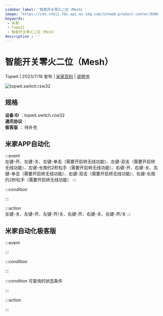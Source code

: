 ```yaml
---
sidebar_label: '智能开关零火二位（Mesh）'
image: 'https://cdn.cnbj1.fds.api.mi-img.com/iotweb-product-center/698be70ecd0cbe63850df49780374508_1688633322376.png?GalaxyAccessKeyId=AKVGLQWBOVIRQ3XLEW&Expires=9223372036854775807&Signature=7kj7xM7CzgobMCbZ8GceEWn+1xk='
keywords: 
 - 米家
 - Topwit
 - 智能开关零火二位（Mesh）
description : ''
---
```

# 智能开关零火二位（Mesh）

Topwit | 2023/7/18 发布 | [米家百科](https://home.mi.com/webapp/content/baike/product/index.html?model=topwit.switch.rzw32) | [说明书](https://home.mi.com/views/introduction.html?model=topwit.switch.rzw32&region=cn)

![topwit.switch.rzw32](https://cdn.cnbj1.fds.api.mi-img.com/iotweb-product-center/698be70ecd0cbe63850df49780374508_1688633322376.png?GalaxyAccessKeyId=AKVGLQWBOVIRQ3XLEW&Expires=9223372036854775807&Signature=7kj7xM7CzgobMCbZ8GceEWn+1xk=)

## 规格  
> 
**设备 ID** ：topwit.switch.rzw32  
**通讯协议** ：  
**极客版**  ： 待补充 


## 米家APP自动化  

:::event  
左键-开、左键-关、左键-单击（需要开启转无线功能）、左键-双击（需要开启转无线功能）、左键-长按约2秒松手（需要开启转无线功能）、右键-开、右键-关、右键-单击（需要开启转无线功能）、右键-双击（需要开启转无线功能）、右键-长按约2秒松手（需要开启转无线功能）
:::

:::condition  

:::

:::action   
左键-关、左键-开、左键-开/关、右键-开、右键-关、右键-开/关
:::

## 米家自动化极客版  

:::event  

:::

:::condition  

:::

:::condition 可查询的状态条件  

:::

:::action  

:::

        
